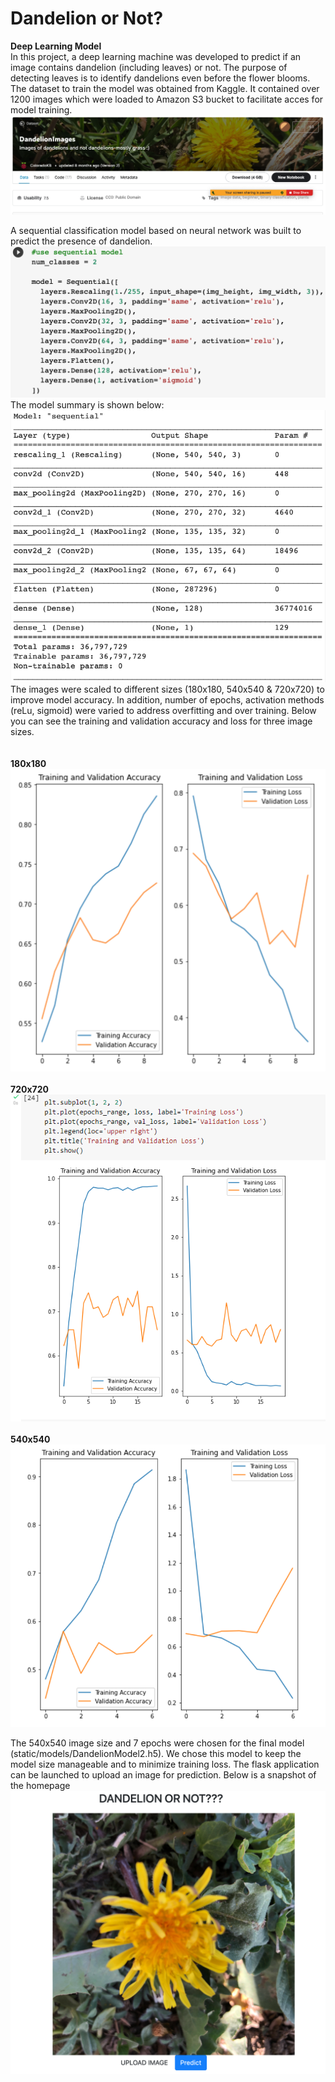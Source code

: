 # Dandelion or Not?
__Deep Learning Model__</br>
In this project, a deep learning machine was developed to predict if an image contains dandelion (including leaves) or not. The purpose of detecting leaves is to identify dandelions even before the flower blooms. 
The dataset to train the model was obtained from Kaggle. It contained over 1200 images which were loaded to Amazon S3 bucket to facilitate acces for model training.
![](Images/readme_images/kaggle.png)

A sequential classification model based on neural network was built to predict the presence of dandelion.  
![](Images/readme_images/modelcode.png)
The model summary is shown below:
![](Images/readme_images/modelsummary.png)</br>
The images were scaled to different sizes (180x180, 540x540 & 720x720) to improve model accuracy. In addition, number of epochs, activation methods (reLu, sigmoid) were varied to address overfitting and over training.  Below you can see the training and validation accuracy and loss for three image sizes. </br>
</br>
</br>
__180x180__
![180x180](Images/readme_images/180.png)
</br>
</br>
__720x720__ </br>
![](Images/readme_images/720.png)
</br>
</br>
__540x540__ </br>
![](Images/readme_images/540.png)

The 540x540 image size and 7 epochs were chosen for the final model (static/models/DandelionModel2.h5). We chose this model to keep the model size manageable and to minimize training loss.
The flask application can be launched to upload an image for prediction. Below is a snapshot of the homepage
![](Images/readme_images/dandelion.png)
